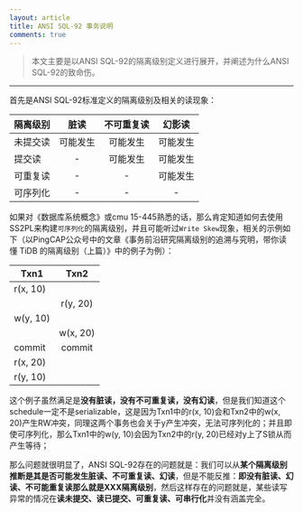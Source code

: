 ```yaml
---
layout: article
title: ANSI SQL-92 事务说明
comments: true
---
```



> 本文主要是以ANSI SQL-92的隔离级别定义进行展开，并阐述为什么ANSI SQL-92的致命伤。

-----

首先是ANSI SQL-92标准定义的隔离级别及相关的读现象：

| 隔离级别    | 脏读 | 不可重复读 | 幻影读 |
| ---------- | :-----------:  | :-----------: | :--------------:|
|未提交读|可能发生|可能发生|可能发生|
|提交读|-|可能发生|可能发生|
|可重复读|-|-|可能发生|
|可序列化|-|-|-|


如果对《数据库系统概念》或cmu 15-445熟悉的话，那么肯定知道如何去使用SS2PL来构建`可序列化`的隔离级别，并且可能听过`Write Skew`现象，相关的示例如下（以PingCAP公众号中的文章《事务前沿研究隔离级别的追溯与究明，带你读懂 TiDB 的隔离级别（上篇）》中的例子为例）：


| Txn1    | Txn2 |
| ---------- | :-----------:  |
|r(x, 10)|        |
|        |r(y, 20)|
|w(y, 10)|        |
|        |w(x, 20)|
|commit  |commit  |
|r(x, 20)|        |
|r(y, 10)|        |

这个例子虽然满足是**没有脏读，没有不可重复读，没有幻读**，但是我们知道这个schedule一定不是serializable，这是因为Txn1中的r(x, 10)会和Txn2中的w(x, 20)产生RW冲突，同理这两个事务也会关于y产生冲突，无法可序列化的；并且即使可序列化，那么Txn1中的w(y, 10)会因为Txn2中的r(y, 20)已经对y上了S锁从而产生等待；

那么问题就很明显了，ANSI SQL-92存在的问题就是：我们可以从**某个隔离级别推断是其是否可能发生脏读、不可重复读、幻读**，但是不能反推：**即没有脏读、幻读、不可能重复读那么就是XXX隔离级别**，然后这样存在的问题就是，某些读写异常的情况在**读未提交、读已提交、可重复读、可串行化**并没有涵盖完全。
